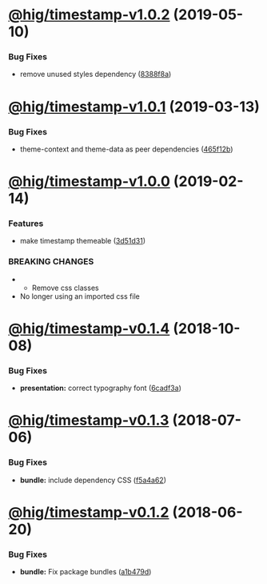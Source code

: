 # [@hig/timestamp-v1.0.2](https://github.com/Autodesk/hig/compare/@hig/timestamp@1.0.1...@hig/timestamp@1.0.2) (2019-05-10)


### Bug Fixes

* remove unused styles dependency ([8388f8a](https://github.com/Autodesk/hig/commit/8388f8a))

# [@hig/timestamp-v1.0.1](https://github.com/Autodesk/hig/compare/@hig/timestamp@1.0.0...@hig/timestamp@1.0.1) (2019-03-13)


### Bug Fixes

* theme-context and theme-data as peer dependencies ([465f12b](https://github.com/Autodesk/hig/commit/465f12b))

# [@hig/timestamp-v1.0.0](https://github.com/Autodesk/hig/compare/@hig/timestamp@0.1.4...@hig/timestamp@1.0.0) (2019-02-14)


### Features

* make timestamp themeable ([3d51d31](https://github.com/Autodesk/hig/commit/3d51d31))


### BREAKING CHANGES

* * Remove css classes
* No longer using an imported css file

# [@hig/timestamp-v0.1.4](https://github.com/Autodesk/hig/compare/@hig/timestamp@0.1.3...@hig/timestamp@0.1.4) (2018-10-08)


### Bug Fixes

* **presentation:** correct typography font ([6cadf3a](https://github.com/Autodesk/hig/commit/6cadf3a))

<a name="@hig/timestamp-v0.1.3"></a>
# [@hig/timestamp-v0.1.3](https://github.com/Autodesk/hig/compare/@hig/timestamp@0.1.2...@hig/timestamp@0.1.3) (2018-07-06)


### Bug Fixes

* **bundle:** include dependency CSS ([f5a4a62](https://github.com/Autodesk/hig/commit/f5a4a62))

<a name="@hig/timestamp-v0.1.2"></a>
# [@hig/timestamp-v0.1.2](https://github.com/Autodesk/hig/compare/@hig/timestamp@0.1.1...@hig/timestamp@0.1.2) (2018-06-20)


### Bug Fixes

* **bundle:** Fix package bundles ([a1b479d](https://github.com/Autodesk/hig/commit/a1b479d))
